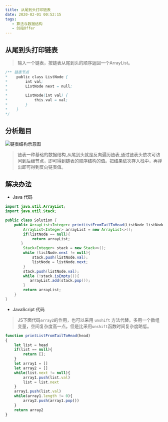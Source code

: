 ```yaml
---
title: 从尾到头打印链表
date: 2020-02-01 00:52:15
tags:  
   - 算法与数据结构
   - 剑指Offer
---
```

## 从尾到头打印链表
> 输入一个链表，按链表从尾到头的顺序返回一个ArrayList。
```Java
/** 链表节点
*    public class ListNode {
*        int val;
*        ListNode next = null;
*
*        ListNode(int val) {
*            this.val = val;
*        }
*    }
*/
```
## 分析题目
![链表结构示意图](http://blogqiniu.wangminwei.top/202002010106_129.png?/)

> 链表一种基础的数据结构,从尾到头就是反向遍历链表,通过链表头依次可访问到后继节点，即可得到链表的顺序结构的值。把结果依次存入栈中，再弹出即可得到反向链表值。

## 解决办法
- Java 代码
  
```Java
import java.util.ArrayList;
import java.util.Stack;

public class Solution {
    public ArrayList<Integer> printListFromTailToHead(ListNode listNode) {
        ArrayList<Integer> arrayList = new ArrayList<>();
        if(listNode == null){
            return arrayList;
       }
        Stack<Integer> stack = new Stack<>();
        while (listNode.next != null){
            stack.push(listNode.val);
            listNode = listNode.next;
        }
        stack.push(listNode.val);
        while (!stack.isEmpty()){
           arrayList.add(stack.pop());
        }
        return arrayList;
    }
}
```

- JavaScript 代码

> JS下面代码`array2`的作用，也可以采用 `unshift` 方法代替。多用一个数组变量，空间复杂度高一点。但是比采用`unshift`函数时间复杂度略低。

```JavaScript
function printListFromTailToHead(head)
{    
    let list = head
    if(list == null){
        return [];
    }
    let array1 = []
    let array2 = []
    while(list.next != null){
        array1.push(list.val)
        list = list.next
    }
    array1.push(list.val)
    while(array1.length != 0){
        array2.push(array1.pop())
    }
    return array2
}
```
